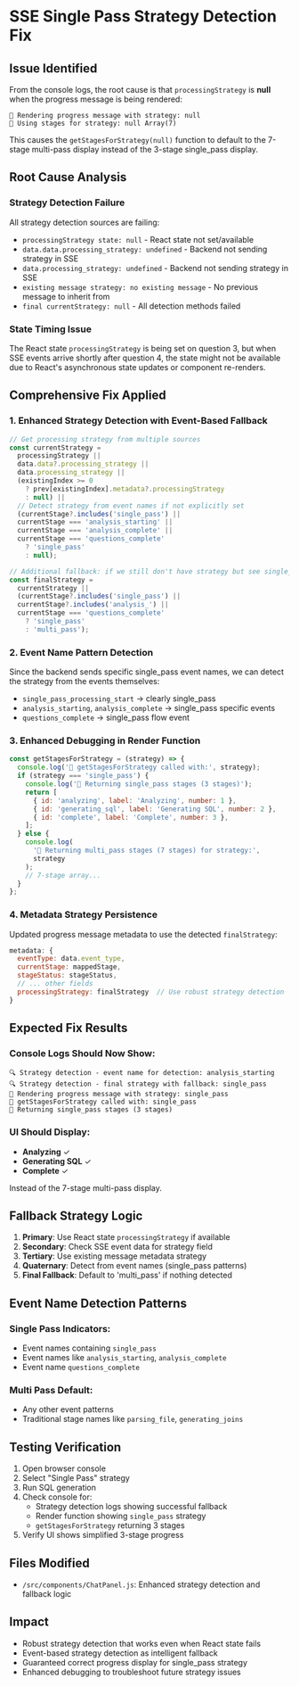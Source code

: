 # SSE Single Pass Strategy Detection Fix

## Issue Identified

From the console logs, the root cause is that `processingStrategy` is **null** when the progress message is being rendered:

```
🎨 Rendering progress message with strategy: null
🎯 Using stages for strategy: null Array(7)
```

This causes the `getStagesForStrategy(null)` function to default to the 7-stage multi-pass display instead of the 3-stage single_pass display.

## Root Cause Analysis

### Strategy Detection Failure

All strategy detection sources are failing:

- `processingStrategy state: null` - React state not set/available
- `data.data.processing_strategy: undefined` - Backend not sending strategy in SSE
- `data.processing_strategy: undefined` - Backend not sending strategy in SSE
- `existing message strategy: no existing message` - No previous message to inherit from
- `final currentStrategy: null` - All detection methods failed

### State Timing Issue

The React state `processingStrategy` is being set on question 3, but when SSE events arrive shortly after question 4, the state might not be available due to React's asynchronous state updates or component re-renders.

## Comprehensive Fix Applied

### 1. Enhanced Strategy Detection with Event-Based Fallback

```javascript
// Get processing strategy from multiple sources
const currentStrategy =
  processingStrategy ||
  data.data?.processing_strategy ||
  data.processing_strategy ||
  (existingIndex >= 0
    ? prev[existingIndex].metadata?.processingStrategy
    : null) ||
  // Detect strategy from event names if not explicitly set
  (currentStage?.includes('single_pass') ||
  currentStage === 'analysis_starting' ||
  currentStage === 'analysis_complete' ||
  currentStage === 'questions_complete'
    ? 'single_pass'
    : null);

// Additional fallback: if we still don't have strategy but see single_pass events, force it
const finalStrategy =
  currentStrategy ||
  (currentStage?.includes('single_pass') ||
  currentStage?.includes('analysis_') ||
  currentStage === 'questions_complete'
    ? 'single_pass'
    : 'multi_pass');
```

### 2. Event Name Pattern Detection

Since the backend sends specific single_pass event names, we can detect the strategy from the events themselves:

- `single_pass_processing_start` → clearly single_pass
- `analysis_starting`, `analysis_complete` → single_pass specific events
- `questions_complete` → single_pass flow event

### 3. Enhanced Debugging in Render Function

```javascript
const getStagesForStrategy = (strategy) => {
  console.log('🎯 getStagesForStrategy called with:', strategy);
  if (strategy === 'single_pass') {
    console.log('🎯 Returning single_pass stages (3 stages)');
    return [
      { id: 'analyzing', label: 'Analyzing', number: 1 },
      { id: 'generating_sql', label: 'Generating SQL', number: 2 },
      { id: 'complete', label: 'Complete', number: 3 },
    ];
  } else {
    console.log(
      '🎯 Returning multi_pass stages (7 stages) for strategy:',
      strategy
    );
    // 7-stage array...
  }
};
```

### 4. Metadata Strategy Persistence

Updated progress message metadata to use the detected `finalStrategy`:

```javascript
metadata: {
  eventType: data.event_type,
  currentStage: mappedStage,
  stageStatus: stageStatus,
  // ... other fields
  processingStrategy: finalStrategy  // Use robust strategy detection
}
```

## Expected Fix Results

### Console Logs Should Now Show:

```
🔍 Strategy detection - event name for detection: analysis_starting
🔍 Strategy detection - final strategy with fallback: single_pass
🎨 Rendering progress message with strategy: single_pass
🎯 getStagesForStrategy called with: single_pass
🎯 Returning single_pass stages (3 stages)
```

### UI Should Display:

- **Analyzing** ✓
- **Generating SQL** ✓
- **Complete** ✓

Instead of the 7-stage multi-pass display.

## Fallback Strategy Logic

1. **Primary**: Use React state `processingStrategy` if available
2. **Secondary**: Check SSE event data for strategy field
3. **Tertiary**: Use existing message metadata strategy
4. **Quaternary**: Detect from event names (single_pass patterns)
5. **Final Fallback**: Default to 'multi_pass' if nothing detected

## Event Name Detection Patterns

### Single Pass Indicators:

- Event names containing `single_pass`
- Event names like `analysis_starting`, `analysis_complete`
- Event name `questions_complete`

### Multi Pass Default:

- Any other event patterns
- Traditional stage names like `parsing_file`, `generating_joins`

## Testing Verification

1. Open browser console
2. Select "Single Pass" strategy
3. Run SQL generation
4. Check console for:
   - Strategy detection logs showing successful fallback
   - Render function showing `single_pass` strategy
   - `getStagesForStrategy` returning 3 stages
5. Verify UI shows simplified 3-stage progress

## Files Modified

- `/src/components/ChatPanel.js`: Enhanced strategy detection and fallback logic

## Impact

- Robust strategy detection that works even when React state fails
- Event-based strategy detection as intelligent fallback
- Guaranteed correct progress display for single_pass strategy
- Enhanced debugging to troubleshoot future strategy issues
